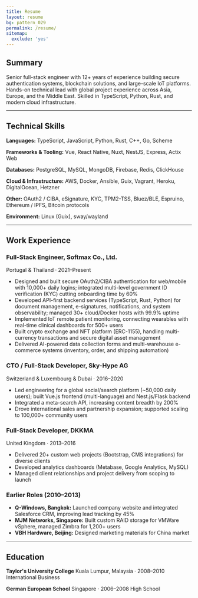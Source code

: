 ```yaml
---
title: Resume
layout: resume
bg: pattern_029
permalink: /resume/
sitemap:
  exclude: 'yes'
---
```


## Summary

Senior full-stack engineer with 12+ years of experience building secure authentication systems, blockchain solutions, and large-scale IoT platforms. Hands-on technical lead with global project experience across Asia, Europe, and the Middle East. Skilled in TypeScript, Python, Rust, and modern cloud infrastructure.

---

## Technical Skills

**Languages:**
TypeScript, JavaScript, Python, Rust, C++, Go, Scheme

**Frameworks & Tooling:**
Vue, React Native, Nuxt, NestJS, Express, Actix Web

**Databases:**
PostgreSQL, MySQL, MongoDB, Firebase, Redis, ClickHouse

**Cloud & Infrastructure:**
AWS, Docker, Ansible, Guix, Vagrant, Heroku, DigitalOcean, Hetzner

**Other:**
OAuth2 / CIBA, eSignature, KYC, TPM2-TSS, Bluez/BLE, Espruino, Ethereum / IPFS, Bitcoin protocols

**Environment:**
Linux (Guix), sway/wayland

---

## Work Experience

### Full-Stack Engineer, Softmax Co., Ltd.
Portugal & Thailand · 2021–Present

- Designed and built secure OAuth2/CIBA authentication for web/mobile with 10,000+ daily logins; integrated multi-level government ID verification (KYC) cutting onboarding time by 60%
- Developed API-first backend services (TypeScript, Rust, Python) for document management, e-signatures, notifications, and system observability; managed 30+ cloud/Docker hosts with 99.9% uptime
- Implemented IoT remote patient monitoring, connecting wearables with real-time clinical dashboards for 500+ users
- Built crypto exchange and NFT platform (ERC-1155), handling multi-currency transactions and secure digital asset management
- Delivered AI-powered data collection forms and multi-warehouse e-commerce systems (inventory, order, and shipping automation)

### CTO / Full-Stack Developer, Sky-Hype AG
Switzerland & Luxembourg & Dubai · 2016–2020

- Led engineering for a global social/search platform (~50,000 daily users); built Vue.js frontend (multi-language) and Nest.js/Flask backend
- Integrated a meta-search API, increasing content breadth by 200%
- Drove international sales and partnership expansion; supported scaling to 100,000+ community users

### Full-Stack Developer, DKKMA
United Kingdom · 2013–2016

- Delivered 20+ custom web projects (Bootstrap, CMS integrations) for diverse clients
- Developed analytics dashboards (Metabase, Google Analytics, MySQL)
- Managed client relationships and project delivery from scoping to launch

### Earlier Roles (2010–2013)  
- **Q-Windows, Bangkok:** Launched company website and integrated Salesforce CRM, improving lead tracking by 45%
- **MJM Networks, Singapore:** Built custom RAID storage for VMWare vSphere, managed Zimbra for 1,200+ users
- **VBH Hardware, Beijing:** Designed marketing materials for China market

---

## Education

**Taylor's University College**
Kuala Lumpur, Malaysia · 2008–2010
International Business

**German European School**
Singapore · 2006–2008
High School
